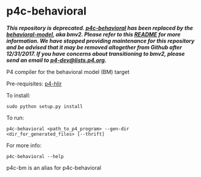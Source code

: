 p4c-behavioral
========

***This repository is
   deprecated. [p4c-behavioral](https://github.com/p4lang/p4c-behavioral) has
   been replaced by the
   [behavioral-model](https://github.com/p4lang/behavioral-model), aka
   bmv2. Please refer to this
   [README](https://github.com/p4lang/behavioral-model/blob/master/README.md)
   for more information. We have stopped providing maintenance for this
   repository and be advised that it may be removed altogether from Github after
   12/31/2017. If you have concerns about transitioning to bmv2, please send an
   email to p4-dev@lists.p4.org.***

P4 compiler for the behavioral model (BM) target

Pre-requisites: [p4-hlir](https://github.com/p4lang/p4-hlir)

To install:
```
sudo python setup.py install
```

To run:
```
p4c-behavioral <path_to_p4_program> --gen-dir <dir_for_generated_files> [--thrift]
```

For more info:
```
p4c-behavioral --help
```

p4c-bm is an alias for p4c-behavioral
